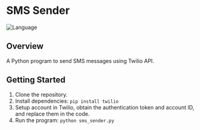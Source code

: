 # SMS Sender

![Language](https://img.shields.io/badge/Language-Python-blue.svg)

## Overview

A Python program to send SMS messages using Twilio API.

## Getting Started

1. Clone the repository.
2. Install dependencies: `pip install twilio`
3. Setup account in Twilio, obtain the authentication token and account ID, and replace them in the code.
4. Run the program: `python sms_sender.py`
